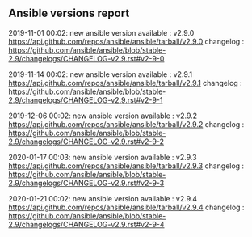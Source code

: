 ## Ansible versions report

2019-11-01 00:02: new ansible version available : v2.9.0 https://api.github.com/repos/ansible/ansible/tarball/v2.9.0 changelog : https://github.com/ansible/ansible/blob/stable-2.9/changelogs/CHANGELOG-v2.9.rst#v2-9-0

2019-11-14 00:02: new ansible version available : v2.9.1 https://api.github.com/repos/ansible/ansible/tarball/v2.9.1 changelog : https://github.com/ansible/ansible/blob/stable-2.9/changelogs/CHANGELOG-v2.9.rst#v2-9-1

2019-12-06 00:02: new ansible version available : v2.9.2 https://api.github.com/repos/ansible/ansible/tarball/v2.9.2 changelog : https://github.com/ansible/ansible/blob/stable-2.9/changelogs/CHANGELOG-v2.9.rst#v2-9-2

2020-01-17 00:03: new ansible version available : v2.9.3 https://api.github.com/repos/ansible/ansible/tarball/v2.9.3 changelog : https://github.com/ansible/ansible/blob/stable-2.9/changelogs/CHANGELOG-v2.9.rst#v2-9-3

2020-01-21 00:02: new ansible version available : v2.9.4 https://api.github.com/repos/ansible/ansible/tarball/v2.9.4 changelog : https://github.com/ansible/ansible/blob/stable-2.9/changelogs/CHANGELOG-v2.9.rst#v2-9-4


